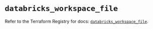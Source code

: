 # `databricks_workspace_file`

Refer to the Terraform Registry for docs: [`databricks_workspace_file`](https://registry.terraform.io/providers/databricks/databricks/1.46.0/docs/resources/workspace_file).
